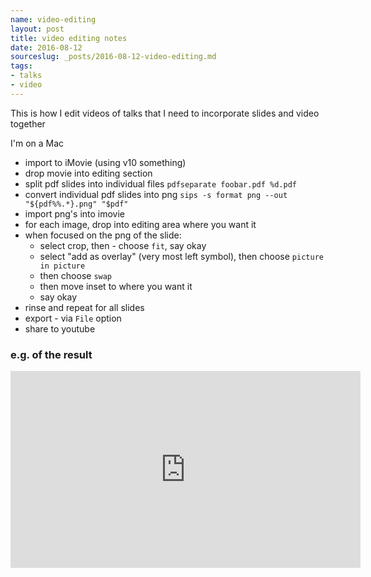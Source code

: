 ```yaml
---
name: video-editing
layout: post
title: video editing notes
date: 2016-08-12
sourceslug: _posts/2016-08-12-video-editing.md
tags:
- talks
- video
---
```


This is how I edit videos of talks that I need to incorporate slides and video together

I'm on a Mac

* import to iMovie (using v10 something)
* drop movie into editing section
* split pdf slides into individual files `pdfseparate foobar.pdf %d.pdf`
* convert individual pdf slides into png `sips -s format png --out "${pdf%%.*}.png" "$pdf"`
* import png's into imovie
* for each image, drop into editing area where you want it
* when focused on the png of the slide:
    * select crop, then - choose `fit`, say okay
    * select "add as overlay" (very most left symbol), then choose `picture in picture`
    * then choose `swap`
    * then move inset to where you want it
    * say okay
* rinse and repeat for all slides
* export - via `File` option
* share to youtube

### e.g. of the result

<iframe width="560" height="315" src="https://www.youtube.com/embed/MHWX0f3TG4I" frameborder="0" allowfullscreen></iframe>
